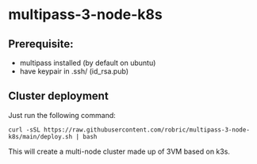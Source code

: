 # multipass-3-node-k8s

## Prerequisite:
- multipass installed (by default on ubuntu)
- have keypair in .ssh/ (id_rsa.pub)

## Cluster deployment

Just run the following command:
```
curl -sSL https://raw.githubusercontent.com/robric/multipass-3-node-k8s/main/deploy.sh | bash
```

This will create a multi-node cluster made up of 3VM based on k3s. 
